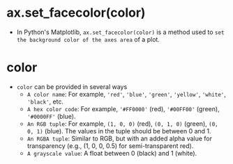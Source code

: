 # ax.set_facecolor(color)
  - In Python's Matplotlib, `ax.set_facecolor(color)` is a method used to `set the background color of the axes area` of a plot.

# color
  - `color` can be provided in several ways
    + `A color name`: For example, `'red'`, `'blue'`, `'green'`, `'yellow'`, `'white'`, `'black'`, etc.
    + `A hex color code`: For example, `'#FF0000'` (red), `'#00FF00'` (green), `'#0000FF'` (blue).
    + `An RGB tuple`: For example, `(1, 0, 0)` (red), `(0, 1, 0)` (green), `(0, 0, 1)` (blue). The values in the tuple should be between 0 and 1.
    + `An RGBA tuple`: Similar to RGB, but with an added alpha value for transparency (e.g., (1, 0, 0, 0.5) for semi-transparent red).
    + `A grayscale value`: A float between 0 (black) and 1 (white).